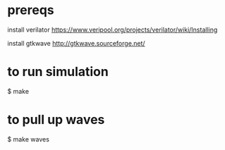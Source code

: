 # prereqs
install verilator https://www.veripool.org/projects/verilator/wiki/Installing

install gtkwave http://gtkwave.sourceforge.net/

# to run simulation
$ make
# to pull up waves
$ make waves
